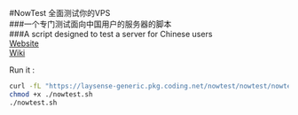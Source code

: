 #NowTest 全面测试你的VPS  
###一个专门测试面向中国用户的服务器的脚本  
###A script designed to test a server for Chinese  users  
[Website](https://laysense.com/nowtest)  
[Wiki](https://laysense.coding.net/s/8bf42616-c20a-4e7f-a726-4b1c5865049d)

Run it :  
```bash
curl -fL "https://laysense-generic.pkg.coding.net/nowtest/nowtest/nowtest.sh" -o nowtest.sh
chmod +x ./nowtest.sh
./nowtest.sh
```

